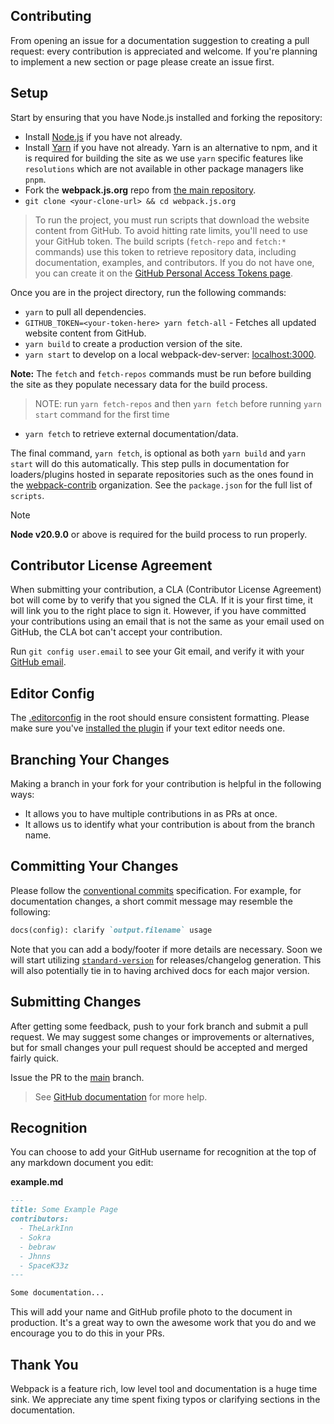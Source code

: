 ## Contributing

From opening an issue for a documentation suggestion to creating a pull request: every
contribution is appreciated and welcome. If you're planning to implement a new section or
page please create an issue first.

## Setup

Start by ensuring that you have Node.js installed and forking the repository:

- Install [Node.js][1] if you have not already.
- Install [Yarn][13] if you have not already. Yarn is an alternative to npm, and it is required for building the site as we use `yarn` specific features like `resolutions` which are not available in other package managers like `pnpm`.
- Fork the **webpack.js.org** repo from [the main repository][2].
- `git clone <your-clone-url> && cd webpack.js.org`

> To run the project, you must run scripts that download the website content from GitHub.
> To avoid hitting rate limits, you'll need to use your GitHub token.
> The build scripts (`fetch-repo` and `fetch:*` commands) use this token to retrieve repository data,
> including documentation, examples, and contributors.
> If you do not have one, you can create it on the [GitHub Personal Access Tokens page](https://github.com/settings/personal-access-tokens).

Once you are in the project directory, run the following commands:

- `yarn` to pull all dependencies.
- `GITHUB_TOKEN=<your-token-here> yarn fetch-all` - Fetches all updated website content from GitHub.
- `yarn build` to create a production version of the site.
- `yarn start` to develop on a local webpack-dev-server: [localhost:3000][3].

**Note:** The `fetch` and `fetch-repos` commands must be run before building the site as they populate necessary data for the build process.

> NOTE: run `yarn fetch-repos` and then `yarn fetch` before running `yarn start` command for the first time

- `yarn fetch` to retrieve external documentation/data.

The final command, `yarn fetch`, is optional as both `yarn build` and `yarn start`
will do this automatically. This step pulls in documentation for loaders/plugins hosted
in separate repositories such as the ones found in the [webpack-contrib][4] organization.
See the `package.json` for the full list of `scripts`.

> [!NOTE]
>
> **Node v20.9.0** or above is required for the build process to run properly.

## Contributor License Agreement

When submitting your contribution, a CLA (Contributor License Agreement) bot will come by
to verify that you signed the CLA. If it is your first time, it will link you to the right
place to sign it. However, if you have committed your contributions using an email that is
not the same as your email used on GitHub, the CLA bot can't accept your contribution.

Run `git config user.email` to see your Git email, and verify it with your [GitHub email][5].

## Editor Config

The [.editorconfig][6] in the root should ensure consistent formatting. Please make sure
you've [installed the plugin][7] if your text editor needs one.

## Branching Your Changes

Making a branch in your fork for your contribution is helpful in the following ways:

- It allows you to have multiple contributions in as PRs at once.
- It allows us to identify what your contribution is about from the branch name.

## Committing Your Changes

Please follow the [conventional commits][10] specification. For example, for documentation
changes, a short commit message may resemble the following:

```md
docs(config): clarify `output.filename` usage
```

Note that you can add a body/footer if more details are necessary. Soon we will
start utilizing [`standard-version`][11] for releases/changelog generation. This
will also potentially tie in to having archived docs for each major version.

## Submitting Changes

After getting some feedback, push to your fork branch and submit a pull request. We may
suggest some changes or improvements or alternatives, but for small changes your pull
request should be accepted and merged fairly quick.

Issue the PR to the [main][8] branch.

> See [GitHub documentation][9] for more help.

## Recognition

You can choose to add your GitHub username for recognition at the top of any markdown
document you edit:

**example.md**

```markdown
---
title: Some Example Page
contributors:
  - TheLarkInn
  - Sokra
  - bebraw
  - Jhnns
  - SpaceK33z
---

Some documentation...
```

This will add your name and GitHub profile photo to the document in production. It's a
great way to own the awesome work that you do and we encourage you to do this in your PRs.

## Thank You

Webpack is a feature rich, low level tool and documentation is a huge time sink. We appreciate
any time spent fixing typos or clarifying sections in the documentation.

[1]: https://nodejs.org/
[2]: https://github.com/webpack/webpack.js.org
[3]: http://localhost:3000/
[4]: https://github.com/webpack-contrib
[5]: https://github.com/settings/emails
[6]: https://github.com/webpack/webpack.js.org/blob/main/.editorconfig
[7]: http://editorconfig.org/#download
[8]: https://github.com/webpack/webpack.js.org/tree/main
[9]: https://help.github.com/articles/proposing-changes-to-your-work-with-pull-requests/
[10]: http://conventionalcommits.org/
[11]: https://github.com/conventional-changelog/standard-version
[13]: https://yarnpkg.com/lang/en/docs/install
